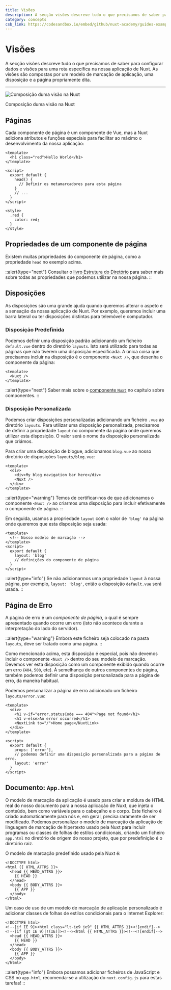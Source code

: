 ```yaml
---
title: Visões
description: A secção visões descreve tudo o que precisamos de saber para configurar dados e visões para uma rota específica na nossa aplicação de Nuxt. As visões são compostas por um modelo de marcação de aplicação, uma disposição e a página propriamente dita.
category: concepts
csb_link: https://codesandbox.io/embed/github/nuxt-academy/guides-examples/tree/master/02_concepts/01_views?fontsize=14&hidenavigation=1&theme=dark
---
```


# Visões

A secção visões descreve tudo o que precisamos de saber para configurar dados e visões para uma rota específica na nossa aplicação de Nuxt. As visões são compostas por um modelo de marcação de aplicação, uma disposição e a página propriamente dita.

---

![Composição duma visão na Nuxt](/img/docs/views.png)

Composição duma visão na Nuxt

## Páginas

Cada componente de página é um componente de Vue, mas a Nuxt adiciona atributos e funções especiais para facilitar ao máximo o desenvolvimento da nossa aplicação:

```html{}[pages/index.vue]
<template>
  <h1 class="red">Hello World</h1>
</template>

<script>
  export default {
    head() {
      // Definir os metamarcadores para esta página
    }
    // ...
  }
</script>

<style>
  .red {
    color: red;
  }
</style>
```

## Propriedades de um componente de página

Existem muitas propriedades do componente de página, como a propriedade `head` no exemplo acima.

::alert{type="next"}
Consultar o [livro Estrutura do Diretório](/docs/directory-structure/nuxt) para saber mais sobre todas as propriedades que podemos utilizar na nossa página.
::

## Disposições

As disposições são uma grande ajuda quando queremos alterar o aspeto e a sensação da nossa aplicação de Nuxt. Por exemplo, queremos incluir uma barra lateral ou ter disposições distintas para telemóvel e computador.

### Disposição Predefinida

Podemos definir uma disposição padrão adicionando um ficheiro `default.vue` dentro do diretório `layouts`. Isto será utilizado para todas as páginas que não tiverem uma disposição especificada. A única coisa que precisamos incluir na disposição é o componente `<Nuxt />`, que desenha o componente da página:

```html{}[layouts/default.vue]
<template>
  <Nuxt />
</template>
```

::alert{type="next"}
Saber mais sobre o [componente `Nuxt`](/docs/features/nuxt-components) no capítulo sobre componentes.
::

### Disposição Personalizada

Podemos criar disposições personalizadas adicionando um ficheiro `.vue` ao diretório `layouts`. Para utilizar uma disposição personalizada, precisamos de definir a propriedade `layout` no componente da página onde queremos utilizar esta disposição. O valor será o nome da disposição personalizada que criámos.

Para criar uma disposição de blogue, adicionamos `blog.vue` ao nosso diretório de disposições `layouts/blog.vue`:

```html{}[layouts/blog.vue]
<template>
  <div>
    <div>My blog navigation bar here</div>
    <Nuxt />
  </div>
</template>
```

::alert{type="warning"}
Temos de certificar-nos de que adicionamos o componente `<Nuxt />` ao criarmos uma disposição para incluir efetivamente o componente de página.
::

Em seguida, usamos a propriedade `layout` com o valor de `'blog'` na página onde queremos que esta disposição seja usada:

```html{}[pages/posts.vue]
<template>
  <!-- Nosso modelo de marcação -->
</template>
<script>
  export default {
    layout: 'blog'
    // definições do componente de página
  }
</script>
```

::alert{type="info"}
Se não adicionarmos uma propriedade `layout` à nossa página, por exemplo, `layout: 'blog'`, então a disposição `default.vue` será usada.
::

## Página de Erro

A página de erro é um *componente de página*, o qual é sempre apresentado quando ocorre um erro (isto não acontece durante a interpretação do lado do servidor).

::alert{type="warning"}
Embora este ficheiro seja colocado na pasta `layouts`, deve ser tratado como uma página.
::

Como mencionado acima, esta disposição é especial, pois não devemos incluir o componente `<Nuxt />` dentro do seu modelo de marcação. Devemos ver esta disposição como um componente exibido quando ocorre um erro (`404`, `500`, etc). À semelhança de outros componentes de página, também podemos definir uma disposição personalizada para a página de erro, da maneira habitual.

Podemos personalizar a página de erro adicionado um ficheiro `layouts/error.vue`:

```html{}[layouts/error.vue]
<template>
  <div>
    <h1 v-if="error.statusCode === 404">Page not found</h1>
    <h1 v-else>An error occurred</h1>
    <NuxtLink to="/">Home page</NuxtLink>
  </div>
</template>

<script>
  export default {
    props: ['error'],
    // podemos definir uma disposição personalizada para a página de erro.
    layout: 'error'
  }
</script>
```

## Documento: `App.html`

O modelo de marcação da aplicação é usado para criar a moldura de HTML real do nosso documento para a nossa aplicação de Nuxt, que injeta o conteúdo, bem como variáveis para o cabeçalho e o corpo. Este ficheiro é criado automaticamente para nós e, em geral, precisa raramente de ser modificado. Podemos personalizar o modelo de marcação da aplicação de linguagem de marcação de hipertexto usado pela Nuxt para incluir programas ou classes de folhas de estilos condicionais, criando um ficheiro `app.html` no diretório de origem do nosso projeto, que por predefinição é o diretório raiz.

O modelo de marcação predefinido usado pela Nuxt é:

```html{}[app.html]
<!DOCTYPE html>
<html {{ HTML_ATTRS }}>
  <head {{ HEAD_ATTRS }}>
    {{ HEAD }}
  </head>
  <body {{ BODY_ATTRS }}>
    {{ APP }}
  </body>
</html>
```

Um caso de uso de um modelo de marcação de aplicação personalizado é adicionar classes de folhas de estilos condicionais para o Internet Explorer:

```html{}[app.html]
<!DOCTYPE html>
<!--[if IE 9]><html class="lt-ie9 ie9" {{ HTML_ATTRS }}><![endif]-->
<!--[if (gt IE 9)|!(IE)]><!--><html {{ HTML_ATTRS }}><!--<![endif]-->
  <head {{ HEAD_ATTRS }}>
    {{ HEAD }}
  </head>
  <body {{ BODY_ATTRS }}>
    {{ APP }}
  </body>
</html>
```

::alert{type="info"}
Embora possamos adicionar ficheiros de JavaScript e CSS no `app.html`, recomenda-se a utilização do `nuxt.config.js` para estas tarefas!
::
